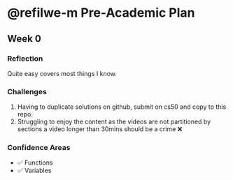 # @refilwe-m Pre-Academic Plan

## Week 0

### Reflection

Quite easy covers most things I know.

### Challenges

1. Having to duplicate solutions on github, submit on cs50 and copy to this repo.
2. Struggling to enjoy the content as the videos are not partitioned by sections a video longer than 30mins should be a crime ❌

### Confidence Areas

- ✅ Functions
- ✅ Variables
